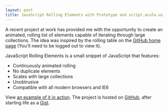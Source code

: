 ```yaml
---
layout: post
title: JavaScript Rolling Elements with Prototype and script.aculo.us
---
```


A recent project at work has provided me with the opportunity to create an animated, rolling list of elements capable of iterating through large collections. The idea was inspired by the rolling table on the [GitHub home page](http://github.com) (You'll need to be logged out to view it).

JavaScript Rolling Elements is a small snippet of JavaScript that features:

* Continuously animated rolling
* No duplicate elements
* Scales with large collections
* Unobtrusive
* Compatible with all modern browsers and IE6

View [an example of it in action](http://tatey.github.com/javascript_rolling_elements/). The project is hosted on [GitHub](http://github.com/tatey/javascript_rolling_elements/), after starting life as a [Gist](http://gist.github.com/).
